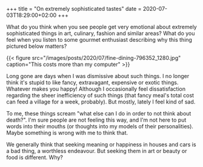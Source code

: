+++
title = "On extremely sophisticated tastes"
date = 2020-07-03T18:29:00+02:00
+++

What do you think when you see people get very emotional about extremely sophisticated things in art, culinary, fashion and similar areas? What do you feel when you listen to some gourmet enthusiast describing why this thing pictured below matters?

{{< figure src="/images/posts/2020/07/fine-dining-796352_1280.jpg" caption="This costs more than my computer" >}}

Long gone are days when I was dismissive about such things. I no longer think it's stupid to like fancy, extravagant, expensive or exotic things. Whatever makes you happy! Although I occasionally feel dissatisfaction regarding the sheer inefficiency of such things (that fancy meal's total cost can feed a village for a week, probably). But mostly, lately I feel kind of sad.

To me, these things scream "what else can I do in order to not think about death?". I'm sure people are not feeling this way, and I'm not here to put words into their mouths (or thoughts into my models of their personalities). Maybe something is wrong with me to think that.

We generally think that seeking meaning or happiness in houses and cars is a bad thing, a worthless endeavour. But seeking them in art or beauty or food is different. Why?
